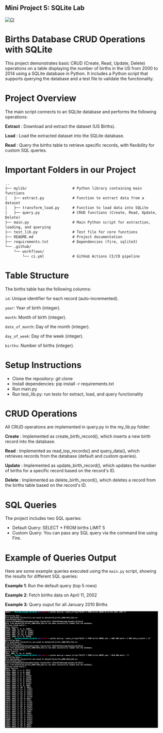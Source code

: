 ## Mini Project 5: SQLite Lab
[![CI](https://github.com/nogibjj/Nzarama_Kouadio_DE_Mini5/actions/workflows/cicd.yml/badge.svg)](https://github.com/nogibjj/Nzarama_Kouadio_DE_Mini5/actions/workflows/cicd.yml)

# Births Database CRUD Operations with SQLite

This project demonstrates basic CRUD (Create, Read, Update, Delete) operations on a table displaying the number of births in the US from 2000 to 2014 using a SQLite database in Python. It includes a Python script that supports querying the database and a test file to validate the functionality.

# Project Overview

The main script connects to an SQLite database and performs the following operations:

**Extract** : Download and extract the dataset (US Births).

**Load** : Load the extracted dataset into the SQLite database.

**Read** : Query the births table to retrieve specific records, with flexibility for custom SQL queries.


# Important Folders in our Project

```
..
├── mylib/                     # Python library containing main functions
│   ├── extract.py             # Function to extract data from a dataset
│   ├── transform_load.py      # Function to load data into SQLite
│   ├── query.py               # CRUD functions (Create, Read, Update, Delete)
├── main.py                    # Main Python script for extraction, loading, and querying
├── test_lib.py                # Test file for core functions
├── README.md                  # Project documentation
├── requirements.txt           # Dependencies (fire, sqlite3)
└── .github/
    └── workflows/
        └── ci.yml             # GitHub Actions CI/CD pipeline
```
# Table Structure

The births table has the following columns:

`id`: Unique identifier for each record (auto-incremented).

`year`: Year of birth (integer).

`month`: Month of birth (integer).

`date_of_month`: Day of the month (integer).

`day_of_week`: Day of the week (integer).

`births`: Number of births (integer).

# Setup Instructions

- Clone the repository: git clone
- Install dependencies: pip install -r requirements.txt
- Run main.py
- Run test_lib.py: run tests for extract, load, and query functionality


# CRUD Operations

All CRUD operations are implemented in query.py in the my_lib.py folder:

**Create** : Implemented as create_birth_record(), which inserts a new birth record into the database.

**Read** : Implemented as read_top_records() and query_data(), which retrieves records from the database (default and custom queries).

**Update** : Implemented as update_birth_record(), which updates the number of births for a specific record based on the record's ID.

**Delete** : Implemented as delete_birth_record(), which deletes a record from the births table based on the record's ID.

# SQL Queries

The project includes two SQL queries:

- Default Query: SELECT * FROM births LIMIT 5
- Custom Query: You can pass any SQL query via the command line using Fire.

# Example of Queries Output

Here are some example queries executed using the `main.py` script, showing the results for different SQL queries:

**Example 1**: Run the default query (top 5 rows)

**Example 2**: Fetch births data on April 11, 2002

**Example 3**: Query ouput for all January 2010 Births

![image_failed_load](QueryExampleImages/Example_Query.png)

